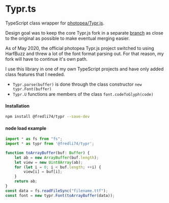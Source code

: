 # Typr.ts  

TypeScript class wrapper for [photopea/Typr.js](https://github.com/photopea/Typr.js).

Design goal was to keep the core Typr.js fork in a separate [branch](https://github.com/fredli74/Typr.ts/tree/Typr.js) as close to the original as possible to make eventual merging easier.

As of May 2020, the official photopea Typr.js project switched to using HarfBuzz and threw a lot of the font format parsing out. For that reason, my fork will have to continue it's own path.

I use this library in one of my own TypeScript projects and have only added class features that I needed.

* `Typr.parse(buffer)` is done through the class constructor `new typr.Font(buffer)`
* `Typr.U` functions are members of the class `font.codeToGlyph(code)`

#### Installation

```sh
npm install @fredli74/typr --save-dev
```

#### node load example
```typescript
import * as fs from "fs";
import * as typr from '@fredli74/typr';

function toArrayBuffer(buf: Buffer) {
	let ab = new ArrayBuffer(buf.length);
	let view = new Uint8Array(ab);
	for (let i = 0; i < buf.length; ++i) {
		view[i] = buf[i];
	}
	return ab;
}
const data = fs.readFileSync("filename.ttf");
const font = new typr.Font(toArrayBuffer(data));
```
